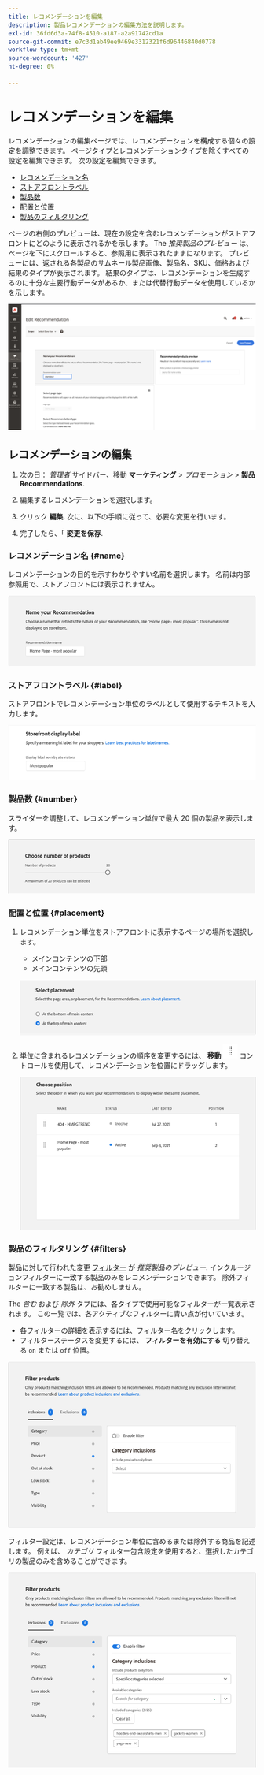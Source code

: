 ```yaml
---
title: レコメンデーションを編集
description: 製品レコメンデーションの編集方法を説明します。
exl-id: 36fd6d3a-74f8-4510-a187-a2a91742cd1a
source-git-commit: e7c3d1ab49ee9469e3312321f6d96446840d0778
workflow-type: tm+mt
source-wordcount: '427'
ht-degree: 0%

---
```


# レコメンデーションを編集

レコメンデーションの編集ページでは、レコメンデーションを構成する個々の設定を調整できます。 ページタイプとレコメンデーションタイプを除くすべての設定を編集できます。 次の設定を編集できます。

- [レコメンデーション名](#name)
- [ストアフロントラベル](#label)
- [製品数](#number)
- [配置と位置](#placement)
- [製品のフィルタリング](#filters)

ページの右側のプレビューは、現在の設定を含むレコメンデーションがストアフロントにどのように表示されるかを示します。 The _推奨製品のプレビュー_ は、ページを下にスクロールすると、参照用に表示されたままになります。 プレビューには、返される各製品のサムネール製品画像、製品名、SKU、価格および結果のタイプが表示されます。 結果のタイプは、レコメンデーションを生成するのに十分な主要行動データがあるか、または代替行動データを使用しているかを示します。

![Recommendationsを編集](assets/edit-recommendation.png)

## レコメンデーションの編集

1. 次の日： _管理者_ サイドバー、移動 **マーケティング** > _プロモーション_ > **製品Recommendations**.

1. 編集するレコメンデーションを選択します。

1. クリック **編集**. 次に、以下の手順に従って、必要な変更を行います。

1. 完了したら、「 **変更を保存**.

### レコメンデーション名 {#name}

レコメンデーションの目的を示すわかりやすい名前を選択します。 名前は内部参照用で、ストアフロントには表示されません。

![名前を編集](assets/edit-name.png)

### ストアフロントラベル {#label}

ストアフロントでレコメンデーション単位のラベルとして使用するテキストを入力します。

![ラベルを編集](assets/edit-storefront-label.png)

### 製品数 {#number}

スライダーを調整して、レコメンデーション単位で最大 20 個の製品を表示します。

![製品数の編集](assets/edit-number-of-products.png)

### 配置と位置 {#placement}

1. レコメンデーション単位をストアフロントに表示するページの場所を選択します。

   - メインコンテンツの下部
   - メインコンテンツの先頭

   ![配置を編集](assets/edit-placement.png)

1. 単位に含まれるレコメンデーションの順序を変更するには、 **移動** ![移動セレクター](assets/icon-move.png) コントロールを使用して、レコメンデーションを位置にドラッグします。

   ![位置を編集](assets/edit-position.png)

### 製品のフィルタリング {#filters}

製品に対して行われた変更 [フィルター](filters.md) が _推奨製品のプレビュー_. インクルージョンフィルターに一致する製品のみをレコメンデーションできます。 除外フィルターに一致する製品は、お勧めしません。

The _含む_ および _除外_ タブには、各タイプで使用可能なフィルターが一覧表示されます。 この一覧では、各アクティブなフィルターに青い点が付いています。

- 各フィルターの詳細を表示するには、フィルター名をクリックします。
- フィルターステータスを変更するには、 **フィルターを有効にする** 切り替える `on` または `off` 位置。

![フィルターを編集](assets/edit-filters.png)

フィルター設定は、レコメンデーション単位に含めるまたは除外する商品を記述します。 例えば、 _カテゴリ_ フィルター包含設定を使用すると、選択したカテゴリの製品のみを含めることができます。

![カテゴリフィルターを編集](assets/edit-filter-category.png)

